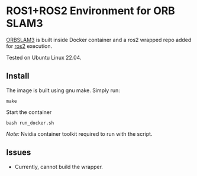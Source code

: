# ROS1+ROS2 Environment for ORB SLAM3

[ORBSLAM3](https://github.com/kuralme/ORB_SLAM3_fix) is built inside Docker container and a ros2 wrapped repo added for [ros2](https://github.com/curryc/ros2_orbslam3.git) execution.

Tested on Ubuntu Linux 22.04.

## Install

The image is built using gnu make. Simply run:
```
make
```

Start the container
```
bash run_docker.sh
```
*Note:* Nvidia container toolkit required to run with the script.
## Issues
- Currently, cannot build the wrapper.
